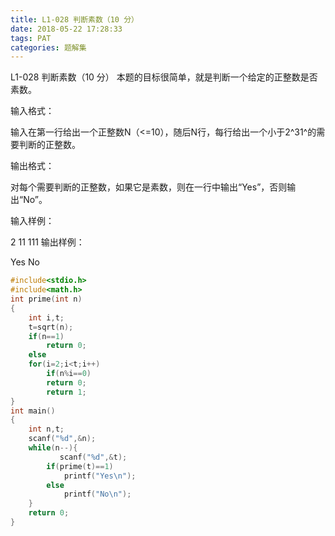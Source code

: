 ```yaml
---
title: L1-028 判断素数（10 分）
date: 2018-05-22 17:28:33
tags: PAT
categories: 题解集
---
```


L1-028 判断素数（10 分）
本题的目标很简单，就是判断一个给定的正整数是否素数。

输入格式：

输入在第一行给出一个正整数N（<=10），随后N行，每行给出一个小于2^31^的需要判断的正整数。

输出格式：

对每个需要判断的正整数，如果它是素数，则在一行中输出“Yes”，否则输出“No”。

输入样例：

2
11
111
输出样例：

Yes
No

```cpp
#include<stdio.h>
#include<math.h>
int prime(int n)
{
    int i,t;
    t=sqrt(n);
    if(n==1)
        return 0;
    else
    for(i=2;i<t;i++)
        if(n%i==0)
        return 0;
        return 1;
}
int main()
{
    int n,t;
    scanf("%d",&n);
    while(n--){
           scanf("%d",&t);
        if(prime(t)==1)
            printf("Yes\n");
        else
            printf("No\n");
    }
    return 0;
}

```